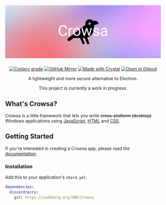 <h1 align="center">
  <img src="assets/banner.jpg" alt="Crowsa">
</h1>
  <p align="center">
    <a href="https://app.codacy.com/gh/XDRwastaken/Crowsa/dashboard?utm_source=gh&utm_medium=referral&utm_content=&utm_campaign=Badge_grade" target="_blank"><img alt="Codacy grade" src="https://img.shields.io/codacy/grade/fb3d0569a66f46c5b4cb186dd14a7fc1?style=for-the-badge&logo=codacy&label=Code%20Quality"/></a>
    <a href="https://github.com/XDRwastaken/Crowsa"><img alt="GitHub Mirror" src="https://img.shields.io/badge/github%20mirror-181717?style=for-the-badge&logo=github&logoColor=white"/></a>
    <a href="https://crystal-lang.org" target="_blank"><img alt="Made with Crystal" src="https://img.shields.io/badge/made%20with%20crystal-000000?style=for-the-badge&logo=crystal&logoColor=white"/></a>
    <a href="https://gitpod.io/#https://github.com/xdrwastaken/crowsa" target="_blank"><img alt="Open in Gitpod" src="https://img.shields.io/badge/open%20in%20gitpod-ffae33?style=for-the-badge&logo=gitpod&logoColor=white"/></a>
  </p>
<p align="center">A lightweight and more secure alternative to Electron.</p>
<p align="center">This project is currently a work in progress.</p>

## What's Crowsa?
Crowsa is a little framework that lets you write ~~cross-platform (desktop)~~ Windows applications using [JavaScript](https://simple.wikipedia.org/wiki/JavaScript), [HTML](https://simple.wikipedia.org/wiki/HTML) and [CSS](https://simple.wikipedia.org/wiki/Cascading_Style_Sheets).

## Getting Started

If you're interested in creating a Crowsa app, please read the [documentation](https://xdrwastaken.github.io/crowsa-docs).

### Installation
Add this to your application's `shard.yml`:

```yml
dependencies:
  discordrpcry:
    git: https://codeberg.org/XDR/Crowsa
```
